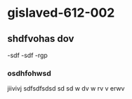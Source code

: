 # gislaved-612-002
## shdfvohas dov
-sdf
-sdf
-rgp
### osdhfohwsd
jiivivj
sdfsdfsdsd
sd
sd
w
dv
w
rv
v
erwv
